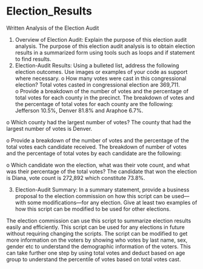 # Election_Results
Written Analysis of the Election Audit
1.	Overview of Election Audit: Explain the purpose of this election audit analysis.
The purpose of this election audit analysis is to obtain election results in a summarized form using tools such as loops and if statement to find results. 
2.	Election-Audit Results: Using a bulleted list, address the following election outcomes. Use images or examples of your code as support where necessary.
o	How many votes were cast in this congressional election?
  Total votes casted in congressional election are 369,711.  
o	Provide a breakdown of the number of votes and the percentage of total votes for each county in the precinct.
  The breakdown of votes and the percentage of total votes for each county are the         following: Jefferson 10.5%, Denver 81.8% and Araphoe 6.7%.

o	Which county had the largest number of votes? 
  The county that had the largest number of votes is Denver.
 
o	Provide a breakdown of the number of votes and the percentage of the total votes each candidate received.
  The breakdown of number of votes and the percentage of total votes by each candidate     are the following:
 
o	Which candidate won the election, what was their vote count, and what was their percentage of the total votes?
  The candidate that won the election is Diana, vote count is 272,892 which constitute     73.8%.
 
3.	Election-Audit Summary: In a summary statement, provide a business proposal to the election commission on how this script can be used—with some modifications—for any election. Give at least two examples of how this script can be modified to be used for other elections.

  The election commission can use this script to summarize election results easily and     efficiently. This script can be used for any elections in future without requiring       changing the scripts. The script can be modified to get more information on the         voters by showing who votes by last name, sex, gender etc to understand the             demographic information of the voters. This can take further one step by using total     votes and deduct based on age group to understand the percentile of votes based on       total votes cast. 

